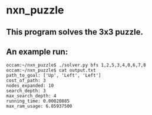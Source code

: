# nxn_puzzle

## This program solves the 3x3 puzzle.

## An example run:
```
occam:~/nxn_puzzle$ ./solver.py bfs 1,2,5,3,4,0,6,7,8
occam:~/nxn_puzzle$ cat output.txt
path_to_goal: ['Up', 'Left', 'Left']
cost_of_path: 3
nodes_expanded: 10
search_depth: 3
max_search_depth: 4
running_time: 0.00020885
max_ram_usage: 6.85937500
```

